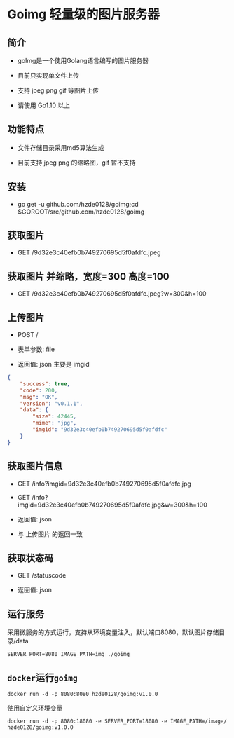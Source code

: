 # Goimg 轻量级的图片服务器

## 简介

* goImg是一个使用Golang语言编写的图片服务器

* 目前只实现单文件上传

* 支持 jpeg png gif 等图片上传

* 请使用 Go1.10 以上

## 功能特点

* 文件存储目录采用md5算法生成

* 目前支持 jpeg png 的缩略图，gif 暂不支持

## 安装

* go get -u github.com/hzde0128/goimg;cd $GOROOT/src/github.com/hzde0128/goimg

## 获取图片

* GET /9d32e3c40efb0b749270695d5f0afdfc.jpeg

## 获取图片 并缩略，宽度=300 高度=100

* GET /9d32e3c40efb0b749270695d5f0afdfc.jpeg?w=300&h=100

## 上传图片

* POST  /

* 表单参数: file

* 返回值: json 主要是 imgid

```json
{
    "success": true,
    "code": 200,
    "msg": "OK",
    "version": "v0.1.1",
    "data": {
        "size": 42445,
        "mime": "jpg",
        "imgid": "9d32e3c40efb0b749270695d5f0afdfc"
    }
}
```

## 获取图片信息

* GET /info?imgid=9d32e3c40efb0b749270695d5f0afdfc.jpg

* GET /info?imgid=9d32e3c40efb0b749270695d5f0afdfc.jpg&w=300&h=100

* 返回值: json

* 与 上传图片 的返回一致

## 获取状态码

* GET /statuscode

* 返回值: json

## 运行服务

采用微服务的方式运行，支持从环境变量注入，默认端口8080，默认图片存储目录/data

`SERVER_PORT=8080 IMAGE_PATH=img ./goimg`

## `docker`运行`goimg`

`docker run -d -p 8080:8080 hzde0128/goimg:v1.0.0`

使用自定义环境变量

`docker run -d -p 8080:18080 -e SERVER_PORT=18080 -e IMAGE_PATH=/image/ hzde0128/goimg:v1.0.0`
